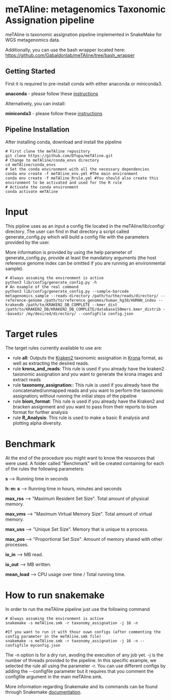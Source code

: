 # meTAline: metagenomics Taxonomic Assignation pipeline
meTAline is taxonomic assignation pipeline implemented in SnakeMake for WGS metagenomics data.

Additionally, you can use the bash wrapper located here: https://github.com/Gabaldonlab/meTAline/tree/bash_wrapper
## Getting Started
First it is required to pre-install conda with either anaconda or miniconda3. 

**anaconda** - please follow these [instructions](https://docs.anaconda.com/anaconda/install/)

Alternatively, you can install:

**miniconda3** - please follow these [instructions](https://conda.io/projects/conda/en/latest/user-guide/install/index.html)

## Pipeline Installation
After installing conda, download and install the pipeline

```Shell
# First clone the meTAline repository
git clone https://github.com/Dfupa/meTAline.git
# Change to meTAline/conda_envs directory
cd meTAline/conda_envs
# Set the conda environment with all the necessary dependencies
conda env create -f meTAline_env.yml #The main environment 
conda env create -f meTAline_Rrule.yml #You should also create this environment to be activated and used for the R rule
# Activate the conda environment
conda activate meTAline
```

# Input
This pipline uses as an input a config file located in the meTAline/lib/config/ directory.  The user can find in that directory a script called generate_config.py which will build a config file with the parameters provided by the user.

More information is provided by using the help parameter of generate_config.py, provide at least the mandatory arguments (the host reference genome index can be omitted if you are running an environmental sample).

```Shell
# Always assuming the environment is active
python3 lib/config/generate_config.py -h
# An example of the real command
python3 lib/config/generate_config.py --sample-barcode metagenomics_sample --reads-directory /path/to/the/reads/directory/ --reference-genome /path/to/reference_genomes/human_hg38/HUMAN_index --krakendb /path/to/KRAKEN2_DB_COMPLETE --kmer_dist /path/to/KRAKEN2_DB/KRAKEN2_DB_COMPLETE/database150mers.kmer_distrib --basedir /my/desired/directory/ --configFile config.json

```

# Target rules
The target rules currently available to use are:

- rule **all**: Outputs the [Kraken2](https://github.com/DerrickWood/kraken2) taxonomic assignation in [Krona](https://github.com/marbl/Krona) format, as well as extracting the desired reads.
- rule **krona_and_reads**: This rule is used if you already have the kraken2 taxonomic assignation and you want to generate the krona images and extract reads
- rule **taxonomy_assignation:**: This rule is used if you already have the concatenated/unmapped reads and you want to perform the taxonomic assignation¡ without running the initial steps of the pipeline
- rule **biom_format**: This rule is used if you already have the Kraken2 and bracken assignment and you want to pass from their reports to biom format for further analysis
- rule **R_Analysis**: This rule is used to make a basic R analysis and plotting alpha diversity.

# Benchmark

At the end of the procedure you might want to know the resources that were used. A folder called "Benchmark" will be created containing for each of the rules the following parameters: 

**s**	--> Running time in seconds

**h: m: s**	--> Running time in hours, minutes and seconds

**max_rss**	--> "Maximum Resident Set Size". Total amount of physical memory.

**max_vms** --> "Maximum Virtual Memory Size". Total amount of virtual memory.

**max_uss** --> "Unique Set Size".	Memory that is unique to a process. 

**max_pss** --> "Proportional Set Size". Amount of memory shared with other processes.

**io_in** --> MB read.

**io_out** --> MB written.	

**mean_load** --> CPU usage over time / Total running time.


# How to run snakemake
In order to run the meTAline pipeline just use the following command

```Shell
# Always assuming the environment is active
snakemake -s meTAline.smk -r taxonomy_assignation -j 16 -n

#If you want to run it with thour ouwn configs (after commenting the config parameter in the meTAline.smk file)
snakemake -s meTAline.smk -r taxonomy_assignation -j 16 -n --configfile myconfig.json
```
The -n option is for a dry run, avoding the execution of any job yet. -j is the number of threads provided to the pipeline.  In this specific example, we selected the rule all using the parameter -r. You can use different configs by adding the --configfile parameter but it requires that you comment the configfile argument in the main meTAline.smk.

More information regarding Snakemake and its commands can be found through Snakemake [documentation](https://snakemake.readthedocs.io/en/stable/index.html).



